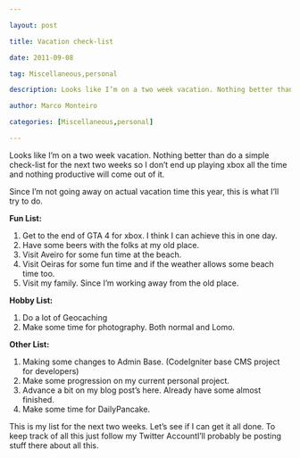 ---
layout: post
title: Vacation check-list
date: 2011-09-08
tag: Miscellaneous,personal
description: Looks like I’m on a two week vacation. Nothing better than do a simple check-list for the next two weeks so I don’t end up playing xbox all the time
author: Marco Monteiro
categories: [Miscellaneous,personal]
---

Looks like I’m on a two week vacation. Nothing better than do a simple check-list for the next two weeks so I don’t end up playing xbox all the time and nothing productive will come out of it.

Since I’m not going away on actual vacation time this year, this is what I’ll try to do.
<!--more-->
**Fun List:**

1. Get to the end of GTA 4 for xbox. I think I can achieve this in one day. 
1. Have some beers with the folks at my old place. 
1. Visit Aveiro for some fun time at the beach.
1. Visit Oeiras for some fun time and if the weather allows some beach time too. 
1. Visit my family. Since I’m working away from the old place. 

**Hobby List:**

1. Do a lot of Geocaching
1. Make some time for photography. Both normal and Lomo. 

**Other List:**

1. Making some changes to Admin Base. (CodeIgniter base CMS project for developers)
1. Make some progression on my current personal project. 
1. Advance a bit on my blog post’s here. Already have some almost finished. 
1. Make some time for DailyPancake. 

This is my list for the next two weeks. Let’s see if I can get it all done. 
To keep track of all this just follow my Twitter AccountI’ll probably be posting stuff there about all this.